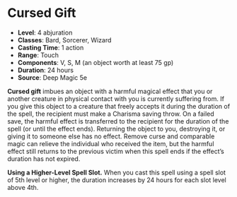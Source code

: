 # Cursed Gift

- **Level**: 4 abjuration
- **Classes**: Bard, Sorcerer, Wizard
- **Casting Time**: 1 action
- **Range**: Touch
- **Components**: V, S, M (an object worth at least 75 gp)
- **Duration**: 24 hours
- **Source**: Deep Magic 5e

**Cursed gift** imbues an object with a harmful magical effect that you or another creature in physical contact with you is currently suffering from. If you give this object to a creature that freely accepts it during the duration of the spell, the recipient must make a Charisma saving throw. On a failed save, the harmful effect is transferred to the recipient for the duration of the spell (or until the effect ends). Returning the object to you, destroying it, or giving it to someone else has no effect. Remove curse and comparable magic can relieve the individual who received the item, but the harmful effect still returns to the previous victim when this spell ends if the effect’s duration has not expired.

**Using a Higher-Level Spell Slot.** When you cast this spell using a spell slot of 5th level or higher, the duration increases by 24 hours for each slot level above 4th.

